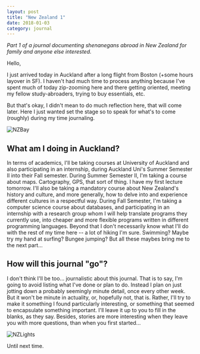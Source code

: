```yaml
---
layout: post
title: "New Zealand 1"
date: 2018-01-03
category: journal
---
```


<link rel="stylesheet" type="text/css"  href="/keiths-site/css/main.css">

*Part 1 of a journal documenting shenanegans abroad in New Zealand for family and anyone else interested.*

Hello,

I just arrived today in Auckland after a long flight from Boston (+some hours layover in SF). I haven't had much time to process anything because I've spent much of today zip-zooming here and there getting oriented, meeting my fellow study-abroaders, trying to buy essentials, etc.

But that's okay, I didn't mean to do much reflection here, that will come later. Here I just wanted set the stage so to speak for what's to come (roughly) during my time journaling.

![NZBay](/keiths-site/image_dir/NZBay.jpg)

## What am I doing in Auckland?

In terms of academics, I'll be taking courses at University of Auckland and also participating in an internship, during Auckland Uni's Summer Semester II into their Fall semester. During Summer Semester II, I'm taking a course about maps. Cartography, GPS, that sort of thing. I have my first lecture tomorrow. I'll also be taking a mandatory course about New Zealand's history and culture, and more generally, how to delve into and experience different cultures in a respectful way. During Fall Semester, I'm taking a computer science course about databases, and participating in an internship with a research group whom I will help translate programs they currently use, into cheaper and more flexible programs written in different programming languages.
Beyond that I don't necessarily know what I'll do with the rest of my time here -- a lot of hiking I'm sure. Swimming? Maybe try my hand at surfing? Bungee jumping? But all these maybes bring me to the next part...

## How will this journal "go"?

I don't think I'll be too... journalistic about this journal. That is to say, I'm going to avoid listing what I've done or plan to do. Instead I plan on just  jotting down a probably seemingly minute detail, once every other week. But it won't be minute in actuality, or, hopefully not, that is. Rather, I'll try to make it something I found particularly interesting, or something that seemed to encapsulate something important. I'll leave it up to you to fill in the blanks, as they say. Besides, stories are more interesting when they leave you with more questions, than when you first started...

![NZLights](/keiths-site/image_dir/NZLights.jpg)

Until next time.